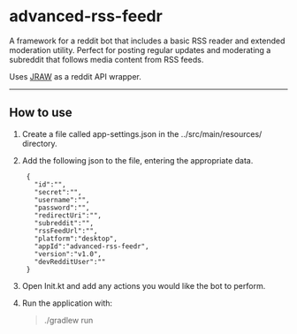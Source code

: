 # advanced-rss-feedr

A framework for a reddit bot that includes a basic RSS reader and extended moderation utility.
Perfect for posting regular updates and moderating a subreddit that follows media content from RSS feeds.

Uses [JRAW](https://github.com/mattbdean/JRAW) as a reddit API wrapper.

---

## How to use

1. Create a file called app-settings.json in the ../src/main/resources/ directory.

2. Add the following json to the file, entering the appropriate data.

        {
          "id":"",
          "secret":"",
          "username":"",
          "password":"",
          "redirectUri":"",
          "subreddit":"",
          "rssFeedUrl":"",
          "platform":"desktop",
          "appId":"advanced-rss-feedr",
          "version":"v1.0",
          "devRedditUser":""
        }

3. Open Init.kt and add any actions you would like the bot to perform.

4. Run the application with:

    > ./gradlew run

